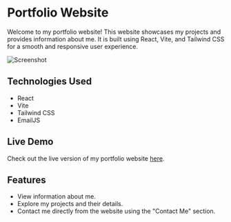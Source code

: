 # Portfolio Website

Welcome to my portfolio website! This website showcases my projects and provides information about me. It is built using React, Vite, and Tailwind CSS for a smooth and responsive user experience.

![Screenshot](https://github.com/krisgoswami/portfolio-website/assets/91143716/d557851c-db19-4995-9ddf-9f15321d5aea)

## Technologies Used

- React
- Vite
- Tailwind CSS
- EmailJS

## Live Demo

Check out the live version of my portfolio website [here](https://portfolio-by-krish.netlify.app/).

## Features

- View information about me.
- Explore my projects and their details.
- Contact me directly from the website using the "Contact Me" section.
